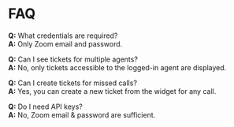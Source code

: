 # FAQ

**Q:** What credentials are required?  
**A:** Only Zoom email and password.

**Q:** Can I see tickets for multiple agents?  
**A:** No, only tickets accessible to the logged-in agent are displayed.

**Q:** Can I create tickets for missed calls?  
**A:** Yes, you can create a new ticket from the widget for any call.

**Q:** Do I need API keys?  
**A:** No, Zoom email & password are sufficient.
